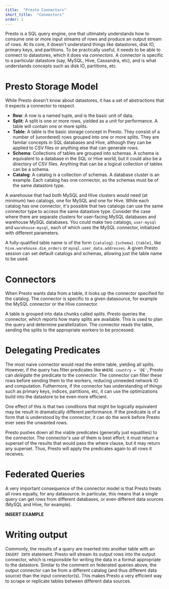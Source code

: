 ```yaml
---
title:  "Presto Connectors"
short_title:  "Connectors"
order: 1
---
```


Presto is a SQL query engine, one that ultimately understands how to consume one
or more input streams of rows and produce an output stream of rows.  At its
core, it doesn't understand things like datastores, disk IO, primary keys, and
partitions.  To be practically useful, it needs to be able to connect to
datastores, which it does via _connectors_.  A connector is specific to a
particular datastore (say, MySQL, Hive, Cassandra, etc), and is what understands
concepts such as disk IO, partitions, etc.

Presto Storage Model
====================
While Presto doesn't know about datastores, it has a set of abstractions that it
expects a connector to respect.

* **Row**: A row is a named tuple, and is the basic unit of data.
* **Split**: A split is one or more rows, yielded as a unit for performance.  A
  table will contain one or more splits.
* **Table**: A table is the basic storage concept in Presto.  They consist of
  a number of (unordered) rows grouped into one or more splits.  They are
  familar concepts in SQL databases and Hive, although they can be applied to
  CSV files or anything else that can generate rows.
* **Schema**: Collections of tables are grouped into schemas.  A schema is
  equivalent to a database in the SQL or Hive world, but it could also be a
  directory of CSV files.  Anything that can be a logical collection of
  tables can be a schema.
* **Catalog**: A catalog is a collection of schemas.  A database cluster is
  an example.  Each catalog has one connector, so the schemas must be of the
  same datastore type.

A warehouse that had both MySQL and Hive clusters would need (at minimum) two
catalogs, one for MySQL and one for Hive.  While each catalog has one connector,
it's possible that two catalogs can use the same connector type to access the
same datastore type. Consider the case where there are separate clusters for
user-facing MySQL databases and warehouse MySQL databases.  You could make two
catalogs, `user-mysql` and `warehouse-mysql`, each of which uses the MySQL
connector, initialized with different parameters.

A fully-qualified table name is of the form `{catalog}.{schema}.{table}`, like
`hive.warehouse.dim_orders` or `mysql.user_data.addresses`.  A given Presto
session can set default catalogs and schemas, allowing just the table name to be
used.

Connectors
==========
When Presto wants data from a table, it looks up the connector specified for the
catalog.  The connector is specific to a given datasource, for example the MySQL
connector or the Hive connector.

A table is grouped into data chunks called _splits_.  Presto queries the
connector, which reports how many splits are available.  This is used to plan
the query and determine parallelization.  The connector reads the table, sending
the splits to the appropriate workers to be processed.

Delegating Predicates
=======================
The most naive connector would read the entire table, yielding all splits.
However, if the query has filter predicates like `WHERE country = 'DE'`, Presto
can _delegate_ the predicate to the connector.  The connector can filter these
rows before sending them to the workers, reducing unneeded network IO and
computation.  Futhermore, if the connector has understanding of things such as
primary keys, indices, partitions, etc, it can use the optimizations build into
the datastore to be even more efficient.

One effect of this is that two conditions that might be logically equivalent may
be result in dramatically different performance.  If the predicate is of a form
that is understood by the connector, it can do the work before Presto ever sees
the unwanted rows.

Presto pushes down all the viable predicates (generally just equalities) to the
connector.  The connector's use of them is best effort; it must return a
superset of the results that would pass the where clause, but it may return any
superset. Thus, Presto will apply the predicates again to all rows it receives.

Federated Queries
=================
A very important consequence of the connector model is that Presto treats all
rows equally, for any datasource.  In particular, this means that a single query
can get rows from different databases, or even different data sources (MySQL and
Hive, for example).

**INSERT EXAMPLE**

Writing output
==============
Commonly, the results of a query are inserted into another table with an
`INSERT INTO` statement.  Presto will stream its output rows into the output
connector, which is responsible for writing the data in a format appropriate to
the datastore.  Similar to the comment on federated queries above, the output
connector can be from a different catalog (and thus different data source) than
the input connector(s).  This makes Presto a very efficient way to scrape or
replicate tables between different data sources.


[Presto Overview]: index "Presto Overview"
[Presto Map-Reduce]: presto-map-reduce "Presto Map-Reduce"
[Presto Joins]: presto-joins "Presto Joins"
[Presto Connectors]: presto-connectors "Presto Connectors"
